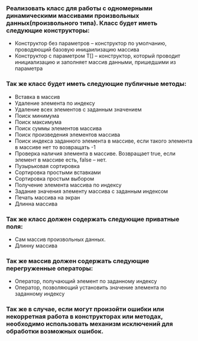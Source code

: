 ### Реализовать класс для работы с одномерными динамическими массивами произвольных данных(произвольного типа). Класс будет иметь следующие конструкторы:
* Конструктор без параметров – конструктор по умолчанию, проводяющий базовую иницаилизацию массива
*  Конструктор с параметром T[] – конструктор, который проводит инициализацию и заполняет массив данными, пришедшими из параметра
### Так же класс будет иметь следующие публичные методы:
* Вставка в массив
* Удаление элемента по индексу
* Удаление всех элементов с заданным значением
* Поиск минимума
* Поиск максимума
* Поиск суммы элементов массива
* Поиск произведения элементов массива
* Поиск индекса заданного элемента в массиве, если такого элемента в массиве нет то возвращать -1
* Проверка наличия элемента в массиве. Возвращает true, если элемент в массиве есть, false – нет.
* Пузырьковая сортировка
* Сортировка простыми вставками
* Сортировка простым выбором
* Получение элемента массива по индексу
* Задание значения элементу массива с заданным индексом
* Печать массива на экран
* Длинна массива
### Так же класс должен содержать следующие приватные поля:
* Сам массив произвольных данных.
* Длинну массива
### Так же массив должен содержать следующие перегруженные операторы:
* Оператор, получающий элемент по заданному индексу
* Оператор, позволяющий установить значение элемента по заданному индексу
### Так же в случае, если могут произойти ошибки или некорретная работа в конструкторах или методах, необходимо использовать механизм исключений для обработки возможных ошибок.